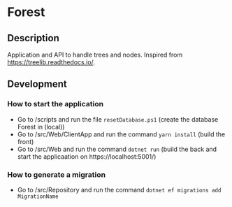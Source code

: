 # Forest

## Description

Application and API to handle trees and nodes. Inspired from https://treelib.readthedocs.io/.

## Development

### How to start the application

- Go to /scripts and run the file `resetDatabase.ps1` (create the database Forest in (local))
- Go to /src/Web/ClientApp and run the command `yarn install` (build the front)
- Go to /src/Web and run the command `dotnet run` (build the back and start the applicaation on https://localhost:5001/)

### How to generate a migration

- Go to /src/Repository and run the command `dotnet ef migrations add MigrationName`